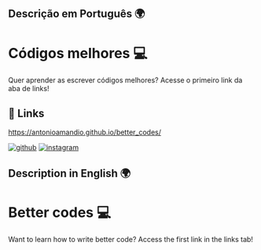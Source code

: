 ## Descrição em Português 🌍

# Códigos melhores 💻
Quer aprender as escrever códigos melhores? Acesse o primeiro link da aba de links!

## 🔗 Links

<a href="https://antonioamandio.github.io/better_codes/" target="_blank">https://antonioamandio.github.io/better_codes/</a>

[![github](https://img.shields.io/badge/github-000?style=for-the-badge&logo=ko-fi&logoColor=white)](https://github.com/antonioamandio)
[![instagram](https://img.shields.io/badge/instagram-darkred?style=for-the-badge&logo=instagram&logoColor=white)](https://www.instagram.com/antonio__amandio/)

## Description in English 🌍

# Better codes 💻
Want to learn how to write better code? Access the first link in the links tab!

